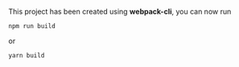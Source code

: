 This project has been created using **webpack-cli**, you can now run

```
npm run build
```

or

```
yarn build
```
